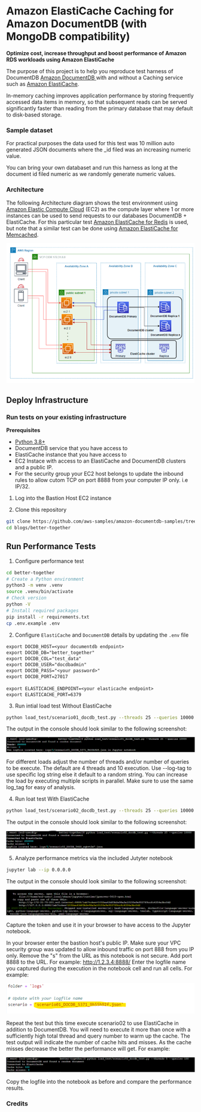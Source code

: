 # Amazon ElastiCache Caching for Amazon DocumentDB (with MongoDB compatibility)
__Optimize cost, increase throughput and boost performance of Amazon RDS workloads using Amazon ElastiCache__

The purpose of this project is to help you reproduce test harness of DocumentDB [Amazon DocumentDB ](https://aws.amazon.com/documentdb/) with and without a Caching service such as [Amazon ElastiCache](https://aws.amazon.com/elasticache/).

In-memory caching improves application performance by storing frequently accessed data items in memory, so that subsequent reads can be served significantly faster than reading from the primary database that may default to disk-based storage.

### Sample dataset

For practical purposes the data used for this test was 10 million auto generated JSON documents where the _id filed was an increasing numeric value. 

You can bring your own databaset and run this harness as long at the document id filed numeric as we randomly generate numeric values.

### Architecture

The following Architecture diagram shows the test environment using [Amazon Elastic Compute Cloud](https://aws.amazon.com/pm/ec2/) (EC2) as the compute layer where 1 or more instances can be used to send requests to our databases DocumentDB + ElastiCache. For this particular test [Amazon ElastiCache for Redis](https://aws.amazon.com/elasticache/redis/) is used, but note that a similar test can be done using [Amazon ElastiCache for Memcached](https://aws.amazon.com/elasticache/memcached/). 

![Architecture diagram of test environment](docs/DOCDB_cache.png)

## Deploy Infrastructure

### Run tests on your existing infrastructure

__Prerequisites__

- [Python 3.8+](https://www.python.org/)
- DocumentDB service that you have access to
- ElastiCache instance that you have access to
- EC2 Instace with access to an ElastiCache and DocumentDB clusters and a public IP.
- For the security group your EC2 host belongs to update the inbound rules to allow cutom TCP on port 8888 from your computer IP only. i.e IP/32. 

1. Log into the Bastion Host EC2 instance

2. Clone this repository
```bash
git clone https://github.com/aws-samples/amazon-documentdb-samples/tree/master
cd blogs/better-together
```

## Run Performance Tests

1. Configure performance test

```bash
cd better-together
# Create a Python environment
python3 -m venv .venv
source .venv/bin/activate
# Check version
python -V
# Install required packages
pip install -r requirements.txt
cp .env.example .env
```

2. Configure `ElastiCache` and `DocumentDB` details by updating the `.env` file
```
export DOCDB_HOST=<your documentdb endpoint>
export DOCDB_DB="better_together"
export DOCDB_COL="test_data"
export DOCDB_USER="docdbadmin"
export DOCDB_PASS="<your password>"
export DOCDB_PORT=27017

export ELASTICACHE_ENDPOINT=<your elasticache endpoint>
export ELASTICACHE_PORT=6379
```

3. Run intial load test Without ElastiCache
```bash
python load_test/scenario01_docdb_test.py --threads 25 --queries 10000
```

The output in the console should look similar to the following screenshot:

![DOCDB_Test](docs/DOCDB_Test.png)

For different loads adjust the number of threads and/or number of queries to be execute. 
The default are 4 threads and 10 execution. Use --log-tag to use specific log string else it default to a random string. You can increase the load by executing multiple scripts in parallel. Make sure to use the same log_tag for easy of analysis.

4. Run loat test With ElastiCache

```bash
python load_test/scenario02_docdb_test.py --threads 25 --queries 10000
```

The output in the console should look similar to the following screenshot:

![DOCDB-ElastiCache_Test](docs/DOCDB-ElastiCache_Test.png)

5. Analyze performance metrics via the included Jutyter notebook

```bash
jupyter lab --ip 0.0.0.0
```
The output in the console should look similar to the following screenshot:

![DOCDB_Test](docs/Jupyter.png)

Capture the token and use it in your browser to have access to the Jupyter notebook.

In your browser enter the bastion host's public IP. Make sure your VPC security group was updated to allow inbound traffic on port 888 from you IP only. Remove the "s" from the URL as this notebook is not secure. Add port 8888 to the URL. For example: http://1.2.3.4:8888/
Enter the logfile name you captured during the execution in the notebook cell and run all cells.
For example:

![DOCDB_Test](docs/Update_log.png)

Repeat the test but this time execute scenario02 to use ElastiCache in addition to DocumentDB. You will need to execute it more than once with a sufficiently high total thread and query number to warm up the cache. The test output will indicate the number of cache hits and misses. As the cache misses decrease the better the performance will get. 
For example:

![DOCDB_Test](docs/Cache_hit.png)

Copy the logfile into the notebook as before and compare the performance results.
### Credits